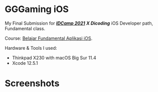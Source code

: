 # GGGaming iOS

My Final Submission for [**_IDCamp 2021_**](https://idcamp.indosatooredoo.com/) **_X Dicoding_** iOS Developer path, Fundamental class.

Course: [Belajar Fundamental Aplikasi iOS](https://www.dicoding.com/academies/202).

Hardware & Tools I used:

- Thinkpad X230 with macOS Big Sur 11.4
- Xcode 12.5.1

# Screenshots
